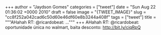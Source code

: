
+++
author = "Jaydson Gomes"
categories = ["tweet"]
date = "Sun Aug 22 01:36:02 +0000 2010"
draft = false
image = "{TWEET_IMAGE}"
slug = "cc8f252a042cad6c50d60e46df60e8b3244a408f"
tags = ["tweet"]
title = """AHahah RT: @ricardobeat: ..."""
+++
AHahah RT: @ricardobeat: oportunidade única no walmart, baita desconto: http://bit.ly/ciqRpQ
